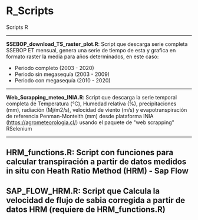 # R_Scripts
Scripts R 

-------------------------------------------------------------------------------------------------------------------------------------------------------------------------


**SSEBOP_download_TS_raster_plot.R**: Script que descarga serie completa SSEBOP ET mensual, genera una serie de tiempo de esta y grafica en formato raster la media para años determinados, en este caso:

 * Periodo completo (2003 - 2020)
 * Periodo sin megasequía (2003 - 2009)
 * Periodo con megasequía (2010 - 2020)


-------------------------------------------------------------------------------------------------------------------------------------------------------------------------

**Web_Scrapping_meteo_INIA.R**: Script que descarga la serie temporal completa de Temperatura (°C), Humedad relativa (%), precipitaciones (mm), radiación (Mj/m2/s), velocidad de viento (m/s) y evapotranspiración de referencia Penman-Monteith (mm) desde plataforma INIA (https://agrometeorologia.cl/) usando el paquete de "web scrapping" RSelenium

-------------------------------------------------------------------------------------------------------------------------------------------------------------------------

**HRM_functions.R**: Script con funciones para calcular transpiración a partir de datos medidos in situ con Heath Ratio Method (HRM) - Sap Flow
-------------------------------------------------------------------------------------------------------------------------------------------------------------------------
**SAP_FLOW_HRM.R**: Script que Calcula la velocidad de flujo de sabia corregida a partir de datos HRM (requiere de **HRM_functions.R**)
-------------------------------------------------------------------------------------------------------------------------------------------------------------------------
